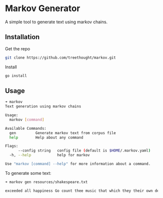 # Markov Generator

A simple tool to generate text using markov chains.

## Installation

Get the repo

```sh
git clone https://github.com/treethought/markov.git
```

Install

```sh
go install
```

## Usage

```sh
➜ markov
Text generation using markov chains

Usage:
  markov [command]

Available Commands:
  gen         Generate markov text from corpus file
  help        Help about any command

Flags:
      --config string   config file (default is $HOME/.markov.yaml)
  -h, --help            help for markov

Use "markov [command] --help" for more information about a command.
```

To generate some text:

```sh
➜ markov gen resources/shakespeare.txt

exceeded all happiness Go count thee music that which they their own desert place Was this letter for women Either of
```
